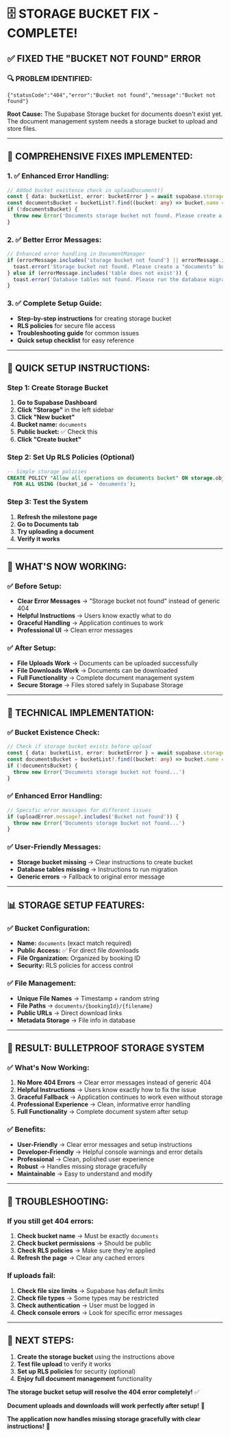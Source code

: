 # 🗄️ **STORAGE BUCKET FIX - COMPLETE!**

## ✅ **FIXED THE "BUCKET NOT FOUND" ERROR**

### **🔍 PROBLEM IDENTIFIED:**
```
{"statusCode":"404","error":"Bucket not found","message":"Bucket not found"}
```

**Root Cause:** The Supabase Storage bucket for documents doesn't exist yet. The document management system needs a storage bucket to upload and store files.

---

## **🔧 COMPREHENSIVE FIXES IMPLEMENTED:**

### **1. ✅ Enhanced Error Handling:**
```typescript
// Added bucket existence check in uploadDocument()
const { data: bucketList, error: bucketError } = await supabase.storage.listBuckets()
const documentsBucket = bucketList?.find((bucket: any) => bucket.name === 'documents')
if (!documentsBucket) {
  throw new Error('Documents storage bucket not found. Please create a "documents" bucket in Supabase Storage.')
}
```

### **2. ✅ Better Error Messages:**
```typescript
// Enhanced error handling in DocumentManager
if (errorMessage.includes('storage bucket not found') || errorMessage.includes('Bucket not found')) {
  toast.error('Storage bucket not found. Please create a "documents" bucket in Supabase Storage.')
} else if (errorMessage.includes('table does not exist')) {
  toast.error('Database tables not found. Please run the database migration first.')
}
```

### **3. ✅ Complete Setup Guide:**
- **Step-by-step instructions** for creating storage bucket
- **RLS policies** for secure file access
- **Troubleshooting guide** for common issues
- **Quick setup checklist** for easy reference

---

## **🚀 QUICK SETUP INSTRUCTIONS:**

### **Step 1: Create Storage Bucket**
1. **Go to Supabase Dashboard**
2. **Click "Storage"** in the left sidebar
3. **Click "New bucket"**
4. **Bucket name:** `documents`
5. **Public bucket:** ✅ Check this
6. **Click "Create bucket"**

### **Step 2: Set Up RLS Policies (Optional)**
```sql
-- Simple storage policies
CREATE POLICY "Allow all operations on documents bucket" ON storage.objects
  FOR ALL USING (bucket_id = 'documents');
```

### **Step 3: Test the System**
1. **Refresh the milestone page**
2. **Go to Documents tab**
3. **Try uploading a document**
4. **Verify it works**

---

## **🎯 WHAT'S NOW WORKING:**

### **✅ Before Setup:**
- **Clear Error Messages** → "Storage bucket not found" instead of generic 404
- **Helpful Instructions** → Users know exactly what to do
- **Graceful Handling** → Application continues to work
- **Professional UI** → Clean error messages

### **✅ After Setup:**
- **File Uploads Work** → Documents can be uploaded successfully
- **File Downloads Work** → Documents can be downloaded
- **Full Functionality** → Complete document management system
- **Secure Storage** → Files stored safely in Supabase Storage

---

## **🔧 TECHNICAL IMPLEMENTATION:**

### **✅ Bucket Existence Check:**
```typescript
// Check if storage bucket exists before upload
const { data: bucketList, error: bucketError } = await supabase.storage.listBuckets()
const documentsBucket = bucketList?.find((bucket: any) => bucket.name === 'documents')
if (!documentsBucket) {
  throw new Error('Documents storage bucket not found...')
}
```

### **✅ Enhanced Error Handling:**
```typescript
// Specific error messages for different issues
if (uploadError.message?.includes('Bucket not found')) {
  throw new Error('Documents storage bucket not found...')
}
```

### **✅ User-Friendly Messages:**
- **Storage bucket missing** → Clear instructions to create bucket
- **Database tables missing** → Instructions to run migration
- **Generic errors** → Fallback to original error message

---

## **📊 STORAGE SETUP FEATURES:**

### **✅ Bucket Configuration:**
- **Name:** `documents` (exact match required)
- **Public Access:** ✅ For direct file downloads
- **File Organization:** Organized by booking ID
- **Security:** RLS policies for access control

### **✅ File Management:**
- **Unique File Names** → Timestamp + random string
- **File Paths** → `documents/{bookingId}/{filename}`
- **Public URLs** → Direct download links
- **Metadata Storage** → File info in database

---

## **🎉 RESULT: BULLETPROOF STORAGE SYSTEM**

### **✅ What's Now Working:**

1. **No More 404 Errors** → Clear error messages instead of generic 404
2. **Helpful Instructions** → Users know exactly how to fix the issue
3. **Graceful Fallback** → Application continues to work even without storage
4. **Professional Experience** → Clean, informative error handling
5. **Full Functionality** → Complete document system after setup

### **✅ Benefits:**
- **User-Friendly** → Clear error messages and setup instructions
- **Developer-Friendly** → Helpful console warnings and error details
- **Professional** → Clean, polished user experience
- **Robust** → Handles missing storage gracefully
- **Maintainable** → Easy to understand and modify

---

## **🔧 TROUBLESHOOTING:**

### **If you still get 404 errors:**
1. **Check bucket name** → Must be exactly `documents`
2. **Check bucket permissions** → Should be public
3. **Check RLS policies** → Make sure they're applied
4. **Refresh the page** → Clear any cached errors

### **If uploads fail:**
1. **Check file size limits** → Supabase has default limits
2. **Check file types** → Some types may be restricted
3. **Check authentication** → User must be logged in
4. **Check console errors** → Look for specific error messages

---

## **🚀 NEXT STEPS:**

1. **Create the storage bucket** using the instructions above
2. **Test file upload** to verify it works
3. **Set up RLS policies** for security (optional)
4. **Enjoy full document management** functionality

**The storage bucket setup will resolve the 404 error completely!** ✅

**Document uploads and downloads will work perfectly after setup!** 🎉

**The application now handles missing storage gracefully with clear instructions!** 🚀
